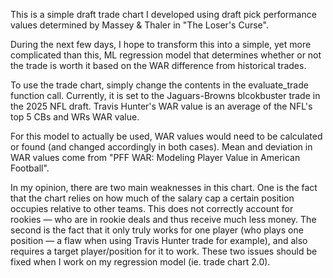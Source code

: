 This is a simple draft trade chart I developed using draft pick performance values determined by Massey & Thaler in "The Loser's Curse". 

During the next few days, I hope to transform this into a simple, yet more complicated than this, ML regression model that determines whether or not the trade is worth it based on the WAR difference from historical trades.

To use the trade chart, simply change the contents in the evaluate_trade function call. Currently, it is set to the Jaguars-Browns blcokbuster trade in the 2025 NFL draft. Travis Hunter's WAR value is an average of the NFL's top 5 CBs and WRs WAR value.

For this model to actually be used, WAR values would need to be calculated or found (and changed accordingly in both cases). Mean and deviation in WAR values come from "PFF WAR: Modeling Player Value in American Football".

In my opinion, there are two main weaknesses in this chart. One is the fact that the chart relies on how much of the salary cap a certain position occupies relative to other teams. This does not correctly account for rookies — who are in rookie deals and thus receive much less money. The second is the fact that it only truly works for one player (who plays one position — a flaw when using Travis Hunter trade for example), and also requires a target player/position for it to work. These two issues should be fixed when I work on my regression model (ie. trade chart 2.0).